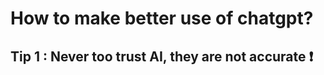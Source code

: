 # How to make better use of chatgpt?

## Tip 1 : Never too trust AI, they are not accurate :exclamation:

